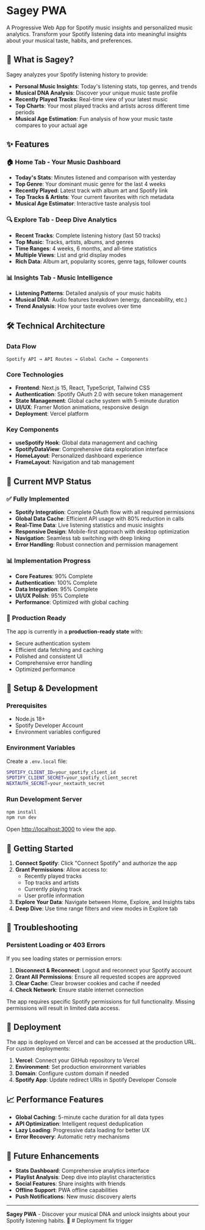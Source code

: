 # Sagey PWA

A Progressive Web App for Spotify music insights and personalized music analytics. Transform your Spotify listening data into meaningful insights about your musical taste, habits, and preferences.

## 🎵 What is Sagey?

Sagey analyzes your Spotify listening history to provide:
- **Personal Music Insights**: Today's listening stats, top genres, and trends
- **Musical DNA Analysis**: Discover your unique music taste profile
- **Recently Played Tracks**: Real-time view of your latest music
- **Top Charts**: Your most played tracks and artists across different time periods
- **Musical Age Estimation**: Fun analysis of how your music taste compares to your actual age

## ✨ Features

### 🏠 **Home Tab** - Your Music Dashboard
- **Today's Stats**: Minutes listened and comparison with yesterday
- **Top Genre**: Your dominant music genre for the last 4 weeks
- **Recently Played**: Latest track with album art and Spotify link
- **Top Tracks & Artists**: Your current favorites with rich metadata
- **Musical Age Estimator**: Interactive taste analysis tool

### 🔍 **Explore Tab** - Deep Dive Analytics
- **Recent Tracks**: Complete listening history (last 50 tracks)
- **Top Music**: Tracks, artists, albums, and genres
- **Time Ranges**: 4 weeks, 6 months, and all-time statistics
- **Multiple Views**: List and grid display modes
- **Rich Data**: Album art, popularity scores, genre tags, follower counts

### 📊 **Insights Tab** - Music Intelligence
- **Listening Patterns**: Detailed analysis of your music habits
- **Musical DNA**: Audio features breakdown (energy, danceability, etc.)
- **Trend Analysis**: How your taste evolves over time

## 🛠️ Technical Architecture

### **Data Flow**
```
Spotify API → API Routes → Global Cache → Components
```

### **Core Technologies**
- **Frontend**: Next.js 15, React, TypeScript, Tailwind CSS
- **Authentication**: Spotify OAuth 2.0 with secure token management
- **State Management**: Global cache system with 5-minute duration
- **UI/UX**: Framer Motion animations, responsive design
- **Deployment**: Vercel platform

### **Key Components**
- **useSpotify Hook**: Global data management and caching
- **SpotifyDataView**: Comprehensive data exploration interface
- **HomeLayout**: Personalized dashboard experience
- **FrameLayout**: Navigation and tab management

## 🚀 Current MVP Status

### ✅ **Fully Implemented**
- **Spotify Integration**: Complete OAuth flow with all required permissions
- **Global Data Cache**: Efficient API usage with 80% reduction in calls
- **Real-Time Data**: Live listening statistics and music insights
- **Responsive Design**: Mobile-first approach with desktop optimization
- **Navigation**: Seamless tab switching with deep linking
- **Error Handling**: Robust connection and permission management

### 📊 **Implementation Progress**
- **Core Features**: 90% Complete
- **Authentication**: 100% Complete  
- **Data Integration**: 95% Complete
- **UI/UX Polish**: 95% Complete
- **Performance**: Optimized with global caching

### 🎯 **Production Ready**
The app is currently in a **production-ready state** with:
- Secure authentication system
- Efficient data fetching and caching
- Polished and consistent UI
- Comprehensive error handling
- Optimized performance

## 🔧 Setup & Development

### Prerequisites
- Node.js 18+ 
- Spotify Developer Account
- Environment variables configured

### Environment Variables
Create a `.env.local` file:
```bash
SPOTIFY_CLIENT_ID=your_spotify_client_id
SPOTIFY_CLIENT_SECRET=your_spotify_client_secret
NEXTAUTH_SECRET=your_nextauth_secret
```

### Run Development Server
```bash
npm install
npm run dev
```

Open [http://localhost:3000](http://localhost:3000) to view the app.

## 🎵 Getting Started

1. **Connect Spotify**: Click "Connect Spotify" and authorize the app
2. **Grant Permissions**: Allow access to:
   - Recently played tracks
   - Top tracks and artists  
   - Currently playing track
   - User profile information
3. **Explore Your Data**: Navigate between Home, Explore, and Insights tabs
4. **Deep Dive**: Use time range filters and view modes in Explore tab

## 🐛 Troubleshooting

### Persistent Loading or 403 Errors
If you see loading states or permission errors:

1. **Disconnect & Reconnect**: Logout and reconnect your Spotify account
2. **Grant All Permissions**: Ensure all requested scopes are approved
3. **Clear Cache**: Clear browser cookies and cache if needed
4. **Check Network**: Ensure stable internet connection

The app requires specific Spotify permissions for full functionality. Missing permissions will result in limited data access.

## 🚀 Deployment

The app is deployed on Vercel and can be accessed at the production URL. For custom deployments:

1. **Vercel**: Connect your GitHub repository to Vercel
2. **Environment**: Set production environment variables  
3. **Domain**: Configure custom domain if needed
4. **Spotify App**: Update redirect URIs in Spotify Developer Console

## 📈 Performance Features

- **Global Caching**: 5-minute cache duration for all data types
- **API Optimization**: Intelligent request deduplication
- **Lazy Loading**: Progressive data loading for better UX
- **Error Recovery**: Automatic retry mechanisms

## 🎯 Future Enhancements

- **Stats Dashboard**: Comprehensive analytics interface
- **Playlist Analysis**: Deep dive into playlist characteristics
- **Social Features**: Share insights with friends
- **Offline Support**: PWA offline capabilities
- **Push Notifications**: New music discovery alerts

---

**Sagey PWA** - Discover your musical DNA and unlock insights about your Spotify listening habits. 🎵
#   D e p l o y m e n t   f i x   t r i g g e r  
 